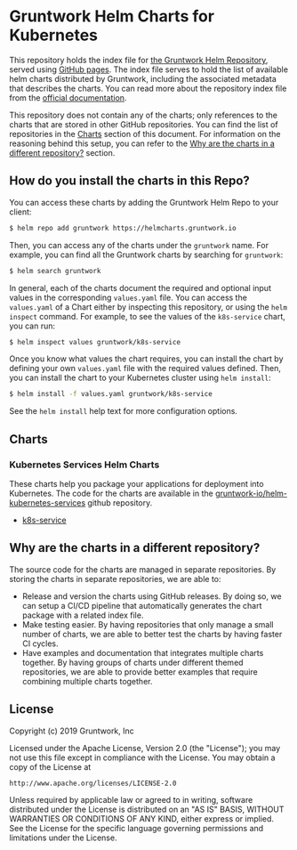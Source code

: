 # Gruntwork Helm Charts for Kubernetes

This repository holds the index file for [the Gruntwork Helm Repository](https://helmcharts.gruntwork.io), served using
[GitHub pages](https://pages.github.com/). The index file serves to hold the list of available helm charts distributed
by Gruntwork, including the associated metadata that describes the charts. You can read more about the repository index
file from the [official documentation](https://helm.sh/docs/developing_charts/#the-index-file).

This repository does not contain any of the charts; only references to the charts that are stored in other GitHub
repositories. You can find the list of repositories in the [Charts](#charts) section of this document. For information
on the reasoning behind this setup, you can refer to the [Why are the charts in a different
repository?](#why-are-the-charts-in-a-different-repository) section.


## How do you install the charts in this Repo?

You can access these charts by adding the Gruntwork Helm Repo to your client:

```bash
$ helm repo add gruntwork https://helmcharts.gruntwork.io
```

Then, you can access any of the charts under the `gruntwork` name. For example, you can find all the Gruntwork charts by
searching for `gruntwork`:

```bash
$ helm search gruntwork
```

In general, each of the charts document the required and optional input values in the corresponding `values.yaml` file.
You can access the `values.yaml` of a Chart either by inspecting this repository, or using the `helm inspect` command.
For example, to see the values of the `k8s-service` chart, you can run:

```bash
$ helm inspect values gruntwork/k8s-service
```

Once you know what values the chart requires, you can install the chart by defining your own `values.yaml` file with the
required values defined. Then, you can install the chart to your Kubernetes cluster using `helm install`:

```bash
$ helm install -f values.yaml gruntwork/k8s-service
```

See the `helm install` help text for more configuration options.


## Charts

### Kubernetes Services Helm Charts

These charts help you package your applications for deployment into Kubernetes. The code for the charts are available in
the [gruntwork-io/helm-kubernetes-services](https://github.com/gruntwork-io/helm-kubernetes-services/) github
repository.

- [k8s-service](https://github.com/gruntwork-io/helm-kubernetes-services/blob/master/charts/k8s-service)


## Why are the charts in a different repository?

The source code for the charts are managed in separate repositories. By storing the charts in separate repositories, we
are able to:

- Release and version the charts using GitHub releases. By doing so, we can setup a CI/CD pipeline that automatically
  generates the chart package with a related index file.
- Make testing easier. By having repositories that only manage a small number of charts, we are able to better test the
  charts by having faster CI cycles.
- Have examples and documentation that integrates multiple charts together. By having groups of charts under different
  themed repositories, we are able to provide better examples that require combining multiple charts together.


## License

Copyright (c) 2019 Gruntwork, Inc

Licensed under the Apache License, Version 2.0 (the "License");
you may not use this file except in compliance with the License.
You may obtain a copy of the License at

    http://www.apache.org/licenses/LICENSE-2.0

Unless required by applicable law or agreed to in writing, software
distributed under the License is distributed on an "AS IS" BASIS,
WITHOUT WARRANTIES OR CONDITIONS OF ANY KIND, either express or implied.
See the License for the specific language governing permissions and
limitations under the License.
